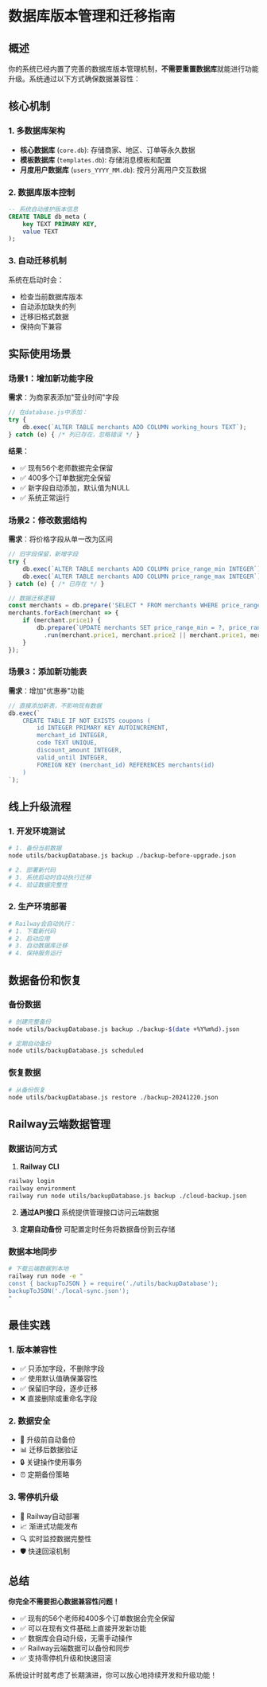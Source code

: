 # 数据库版本管理和迁移指南

## 概述

你的系统已经内置了完善的数据库版本管理机制，**不需要重置数据库**就能进行功能升级。系统通过以下方式确保数据兼容性：

## 核心机制

### 1. 多数据库架构
- **核心数据库** (`core.db`): 存储商家、地区、订单等永久数据
- **模板数据库** (`templates.db`): 存储消息模板和配置
- **月度用户数据库** (`users_YYYY_MM.db`): 按月分离用户交互数据

### 2. 数据库版本控制
```sql
-- 系统自动维护版本信息
CREATE TABLE db_meta (
    key TEXT PRIMARY KEY,
    value TEXT
);
```

### 3. 自动迁移机制
系统在启动时会：
- 检查当前数据库版本
- 自动添加缺失的列
- 迁移旧格式数据
- 保持向下兼容

## 实际使用场景

### 场景1：增加新功能字段
**需求**：为商家表添加"营业时间"字段

```javascript
// 在database.js中添加：
try {
    db.exec(`ALTER TABLE merchants ADD COLUMN working_hours TEXT`);
} catch (e) { /* 列已存在，忽略错误 */ }
```

**结果**：
- ✅ 现有56个老师数据完全保留
- ✅ 400多个订单数据完全保留
- ✅ 新字段自动添加，默认值为NULL
- ✅ 系统正常运行

### 场景2：修改数据结构
**需求**：将价格字段从单一改为区间

```javascript
// 旧字段保留，新增字段
try {
    db.exec(`ALTER TABLE merchants ADD COLUMN price_range_min INTEGER`);
    db.exec(`ALTER TABLE merchants ADD COLUMN price_range_max INTEGER`);
} catch (e) { /* 已存在 */ }

// 数据迁移逻辑
const merchants = db.prepare('SELECT * FROM merchants WHERE price_range_min IS NULL').all();
merchants.forEach(merchant => {
    if (merchant.price1) {
        db.prepare(`UPDATE merchants SET price_range_min = ?, price_range_max = ? WHERE id = ?`)
          .run(merchant.price1, merchant.price2 || merchant.price1, merchant.id);
    }
});
```

### 场景3：添加新功能表
**需求**：增加"优惠券"功能

```javascript
// 直接添加新表，不影响现有数据
db.exec(`
    CREATE TABLE IF NOT EXISTS coupons (
        id INTEGER PRIMARY KEY AUTOINCREMENT,
        merchant_id INTEGER,
        code TEXT UNIQUE,
        discount_amount INTEGER,
        valid_until INTEGER,
        FOREIGN KEY (merchant_id) REFERENCES merchants(id)
    )
`);
```

## 线上升级流程

### 1. 开发环境测试
```bash
# 1. 备份当前数据
node utils/backupDatabase.js backup ./backup-before-upgrade.json

# 2. 部署新代码
# 3. 系统启动时自动执行迁移
# 4. 验证数据完整性
```

### 2. 生产环境部署
```bash
# Railway会自动执行：
# 1. 下载新代码
# 2. 启动应用
# 3. 自动数据库迁移
# 4. 保持服务运行
```

## 数据备份和恢复

### 备份数据
```bash
# 创建完整备份
node utils/backupDatabase.js backup ./backup-$(date +%Y%m%d).json

# 定期自动备份
node utils/backupDatabase.js scheduled
```

### 恢复数据
```bash
# 从备份恢复
node utils/backupDatabase.js restore ./backup-20241220.json
```

## Railway云端数据管理

### 数据访问方式
1. **Railway CLI**
```bash
railway login
railway environment
railway run node utils/backupDatabase.js backup ./cloud-backup.json
```

2. **通过API接口**
系统提供管理接口访问云端数据

3. **定期自动备份**
可配置定时任务将数据备份到云存储

### 数据本地同步
```bash
# 下载云端数据到本地
railway run node -e "
const { backupToJSON } = require('./utils/backupDatabase');
backupToJSON('./local-sync.json');
"
```

## 最佳实践

### 1. 版本兼容性
- ✅ 只添加字段，不删除字段
- ✅ 使用默认值确保兼容性
- ✅ 保留旧字段，逐步迁移
- ❌ 直接删除或重命名字段

### 2. 数据安全
- 🔄 升级前自动备份
- 📊 迁移后数据验证
- 🔒 关键操作使用事务
- ⏰ 定期备份策略

### 3. 零停机升级
- 🚀 Railway自动部署
- 📈 渐进式功能发布
- 🔍 实时监控数据完整性
- 🛡️ 快速回滚机制

## 总结

**你完全不需要担心数据兼容性问题！**

- ✅ 现有的56个老师和400多个订单数据会完全保留
- ✅ 可以在现有文件基础上直接开发新功能
- ✅ 数据库会自动升级，无需手动操作
- ✅ Railway云端数据可以备份和同步
- ✅ 支持零停机升级和快速回滚

系统设计时就考虑了长期演进，你可以放心地持续开发和升级功能！ 